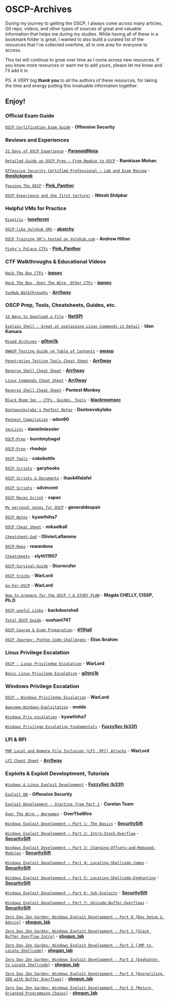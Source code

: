 # OSCP-Archives

During my journey to getting the OSCP, I always come across many articles, Git repo, videos, and other types of sources of great and valuable information that helps me during my studies. While having all of these in a bookmark folder is great, I wanted to also build a curated list of the resources that I've collected overtime, all in one area for everyone to access.

This list will continue to grow over time as I come across new resources. If you know more resources or want me to add yours, please let me know and I'll add it in.

PS. A VERY big **thank you** to all the authors of these resources, for taking the time and energy putting this invaluable information together.

## Enjoy!


### Official Exam Guide

[`OSCP Certification Exam Guide`](https://support.offensive-security.com/#!oscp-exam-guide.md) - **Offensive Security**

### Reviews and Experiences

[`31 Days of OSCP Experience`](https://scriptdotsh.com/index.php/2018/04/17/31-days-of-oscp-experience/) - **[ParanoidNinja](https://twitter.com/ninjaparanoid)**

[`Detailed Guide on OSCP Prep – From Newbie to OSCP`](http://niiconsulting.com/checkmate/2017/06/a-detail-guide-on-oscp-preparation-from-newbie-to-oscp/) - **Ramkisan Mohan**

[`Offensive Security Certified Professional – Lab and Exam Review`](https://theslickgeek.com/oscp/) - **[theslickgeek](https://twitter.com/theslickgeek)**

[`Passing The OSCP`](https://pinkysplanet.net/reflection-on-passing-the-oscp/amp/?__twitter_impression=true) - **[Pink_Panther](https://twitter.com/Pink_P4nther)**

[`OSCP Experience and the first torture!`](https://www.peerlyst.com/posts/oscp-experience-and-the-first-torture-nitesh-shilpkar-osce-oscp-oswp-ceh-crest) - **Nitesh Shilpkar**

### Helpful VMs for Practice 

[`Kioptrix`](https://sushant747.gitbooks.io/total-oscp-guide/content/) - **[loneferret](https://twitter.com/loneferret)**

[`OSCP-like Vulnhub VMs`](https://www.abatchy.com/2017/02/oscp-like-vulnhub-vms.html) - **[abatchy](https://twitter.com/abatchy17)**

[`OSCP Training VM’s hosted on Vulnhub.com`](https://medium.com/@andr3w_hilton/oscp-training-vms-hosted-on-vulnhub-com-22fa061bf6a1) - **Andrew Hilton**

[`Pinky's Palace CTFs`](https://pinkysplanet.net/tag/ctf/) - **[Pink_Panther](https://twitter.com/Pink_P4nther)**

### CTF Walkthroughs & Educational Videos

[`Hack The Box CTFs`](https://www.youtube.com/ippsec) - **[ippsec](https://twitter.com/ippsec)**

[`Hack The Box, Over The Wire, Other CTFs`](https://www.youtube.com/derekrook) - **[ippsec](https://twitter.com/derekrook)**

[`VunHub Walkthroughs`](https://highon.coffee/blog/walkthroughs/) - **[Arr0way](https://twitter.com/Arr0way)**

### OSCP Prep, Tools, Cheatsheets, Guides, etc.

[`15 Ways to Download a File`](https://blog.netspi.com/15-ways-to-download-a-file/) - **[NetSPI](https://twitter.com/NetSPI)**

[`Explain Shell - Great at explaining Linux Commands in Detail`](https://www.explainshell.com/) - **Idan Kamara**

[`Mixed Archives`](https://blog.g0tmi1k.com/archives/) - **[g0tmi1k](https://twitter.com/g0tmi1k)**

[`OWASP Testing Guide v4 Table of Contents`](https://www.owasp.org/index.php/OWASP_Testing_Guide_v4_Table_of_Contents) - **[owasp](https://twitter.com/owasp)**

[`Penetration Testing Tools Cheat Sheet`](https://highon.coffee/blog/penetration-testing-tools-cheat-sheet/) - **[Arr0way](https://twitter.com/Arr0way)**

[`Reverse Shell Cheat Sheet`](https://highon.coffee/blog/reverse-shell-cheat-sheet/) - **[Arr0way](https://twitter.com/Arr0way)**

[`Linux Commands Cheat Sheet`](https://highon.coffee/blog/linux-commands-cheat-sheet/) - **[Arr0way](https://twitter.com/Arr0way)**

[`Reverse Shell Cheat Sheet`](http://pentestmonkey.net/cheat-sheet/shells/reverse-shell-cheat-sheet) - **Pentest Monkey**

[`Black Room Sec - CTFs, Guides, Tools`](https://www.blackroomsec.com/) - **[blackroomsec](https://twitter.com/blackroomsec)**

[`Dostoevskylabs's PenTest Notes`](https://dostoevskylabs.gitbooks.io/dostoevskylabs-pentest-notes/content/) - **Dostoevskylabs**

[`Pentest Compilation`](https://github.com/adon90/pentest_compilation) - **adon90**

[`SecLists`](https://github.com/danielmiessler/SecLists) - **danielmiessler**

[`OSCP-Prep`](https://github.com/burntmybagel/OSCP-Prep) - **burntmybagel**

[`OSCP-Prep`](https://github.com/rhodejo/OSCP-Prep) - **rhodejo**

[`OSCP Tools`](https://github.com/cokebottle/oscp-tools) - **cokebottle**

[`OSCP Scripts`](https://github.com/garyhooks/oscp) - **garyhooks**

[`OSCP Scripts & Documents`](https://github.com/ihack4falafel/OSCP) - **ihack4falafel**

[`OSCP Scripts`](https://github.com/sdvincent/oscp) - **sdvincent**

[`OSCP Recon Script`](https://github.com/xapax/oscp) - **xapax**

[`My personal notes for OSCP`](https://github.com/generaldespair/OSCP) - **generaldespair**

[`OSCP Notes`](https://github.com/kyawthiha7/oscp_notes) - **kyawthiha7**

[`OSCP Cheat Sheet`](https://github.com/mikaelkall/OSCP-cheat-sheet) - **mikaelkall**

[`Cheatsheet-God`](https://github.com/OlivierLaflamme/Cheatsheet-God) - **OlivierLaflamme**

[`OSCP-Repo`](https://github.com/rewardone/OSCPRepo) - **rewardone**

[`Cheatsheets`](https://github.com/slyth11907/Cheatsheets) - **slyth11907**

[`OSCP-Survival-Guide`](https://github.com/Sturmrufer/OSCP-Survival-Guide_) - **Sturmrufer**

[`OSCP tricks`](https://hackingandsecurity.blogspot.com/2017/09/oscp-tricks.html) - **WarLord**

[`Go-For-OSCP`](https://hackingandsecurity.blogspot.com/2017/08/go-for-oscp.html) - **WarLord**

[`How to prepare for the OSCP ? A STUDY PLAN`](https://www.peerlyst.com/posts/how-to-prepare-for-the-oscp-a-study-plan-magda-chelly-ph-d?utm_source=LinkedIn&utm_medium=Application_Share&utm_content=peerlyst_post&utm_campaign=peerlyst_shared_post) - **Magda CHELLY, CISSP, Ph.D**

[`OSCP useful Links`](https://backdoorshell.gitbooks.io/oscp-useful-links/content/) - **backdoorshell**

[`Total OSCP Guide`](https://sushant747.gitbooks.io/total-oscp-guide/content/) - **sushant747**

[`OSCP Course & Exam Preparation`](https://411hall.github.io/OSCP-Preparation/) - **[411Hall](https://twitter.com/411Hall)**

[`OSCP Journey: Python Code Challenges`](https://www.peerlyst.com/posts/oscp-journey-python-code-challenges-elias-ibrahim-cissp?utm_source=linkedin&utm_medium=social&utm_content=peerlyst_post&utm_campaign=peerlyst_shared_post) - **Elias Ibrahim**

### Linux Privilege Escalation

[`OSCP - Linux Priviledge Escalation`](https://hackingandsecurity.blogspot.com/2017/09/oscp-linux-priviledge-escalation.html?m=1) - **WarLord**

[`Basic Linux Privilege Escalation`](https://blog.g0tmi1k.com/2011/08/basic-linux-privilege-escalation/) - **[g0tmi1k](https://twitter.com/g0tmi1k)**

### Windows Privilege Escalation

[`OSCP - Windows Priviledge Escalation`](https://hackingandsecurity.blogspot.com/2017/09/oscp-windows-priviledge-escalation.html) - **WarLord**

[`Awesome-Windows-Exploitation`](https://github.com/enddo/awesome-windows-exploitation) - **enddo**

[`Windows Priv escalation`](https://github.com/kyawthiha7/oscp_notes/blob/master/windows_priv_escalation.md) - **kyawthiha7**

[`Windows Privilege Escalation Fundamentals`](http://www.fuzzysecurity.com/tutorials/16.html) - **[FuzzySec (b33f)](https://twitter.com/FuzzySec)**

### LFI & RFI

[`PHP Local and Remote File Inclusion (LFI, RFI) Attacks`](https://hackingandsecurity.blogspot.com/2017/09/php-local-and-remote-file-inclusion-lfi.html) - **WarLord**

[`LFI Cheat Sheet`](https://highon.coffee/blog/lfi-cheat-sheet/) - **[Arr0way](https://twitter.com/Arr0way)**

### Exploits & Exploit Developtment, Tutorials

[`Windows & Linux Exploit Development`](http://www.fuzzysecurity.com/tutorials.html) - **[FuzzySec (b33f)](https://twitter.com/FuzzySec)**

[`Exploit DB`](https://www.exploit-db.com/) - **Offensive Security**

[`Exploit Development - Starting from Part 1`](https://www.corelan.be/index.php/2009/07/19/exploit-writing-tutorial-part-1-stack-based-overflows/) - **Corelan Team**

[`Over The Wire - Wargames`](http://overthewire.org/wargames/) - **OverTheWire**

[`Windows Exploit Development – Part 1: The Basics`](https://www.securitysift.com/windows-exploit-development-part-1-basics/) - **[SecuritySift](https://twitter.com/SecuritySift)**

[`Windows Exploit Development – Part 2: Intro-Stack-Overflow`](https://www.securitysift.com/windows-exploit-development-part-2-intro-stack-overflow/) - **[SecuritySift](https://twitter.com/SecuritySift)**

[`Windows Exploit Development – Part 3: Changing-Offsets-and-Rebased-Modules`](https://www.securitysift.com/windows-exploit-development-part-3-changing-offsets-and-rebased-modules/) - **[SecuritySift](https://twitter.com/SecuritySift)**

[`Windows Exploit Development – Part 4: Locating-Shellcode-Jumps`](https://www.securitysift.com/windows-exploit-development-part-4-locating-shellcode-jumps/) - **[SecuritySift](https://twitter.com/SecuritySift)**

[`Windows Exploit Development – Part 5: Locating-Shellcode-Egghunting`](https://www.securitysift.com/windows-exploit-development-part-5-locating-shellcode-egghunting/) - **[SecuritySift](https://twitter.com/SecuritySift)**

[`Windows Exploit Development – Part 6: Seh-Exploits`](https://www.securitysift.com/windows-exploit-development-part-6-seh-exploits/) - **[SecuritySift](https://twitter.com/SecuritySift)**

[`Windows Exploit Development – Part 7: Unicode-Buffer-Overflows`](https://www.securitysift.com/windows-exploit-development-part-7-unicode-buffer-overflows/) - **[SecuritySift](https://twitter.com/SecuritySift)**

[`Zero Day Zen Garden: Windows Exploit Development - Part 0 [Dev Setup & Advice]`](http://www.shogunlab.com/blog/2017/08/11/zdzg-windows-exploit-0.html) - **[shogun_lab](https://twitter.com/shogun_lab)**

[`Zero Day Zen Garden: Windows Exploit Development - Part 1 [Stack Buffer Overflow Intro]`](http://www.shogunlab.com/blog/2017/08/19/zdzg-windows-exploit-1.html) - **[shogun_lab](https://twitter.com/shogun_lab)**

[`Zero Day Zen Garden: Windows Exploit Development - Part 2 [JMP to Locate Shellcode]`](http://www.shogunlab.com/blog/2017/08/26/zdzg-windows-exploit-2.html) - **[shogun_lab](https://twitter.com/shogun_lab)**

[`Zero Day Zen Garden: Windows Exploit Development - Part 3 [Egghunter to Locate Shellcode]`](http://www.shogunlab.com/blog/2017/09/02/zdzg-windows-exploit-3.html) - **[shogun_lab](https://twitter.com/shogun_lab)**

[`Zero Day Zen Garden: Windows Exploit Development - Part 4 [Overwriting SEH with Buffer Overflows]`](http://www.shogunlab.com/blog/2017/11/06/zdzg-windows-exploit-4.html) - **[shogun_lab](https://twitter.com/shogun_lab)**

[`Zero Day Zen Garden: Windows Exploit Development - Part 5 [Return Oriented Programming Chains]`](http://www.shogunlab.com/blog/2018/02/11/zdzg-windows-exploit-5.html) - **[shogun_lab](https://twitter.com/shogun_lab)**